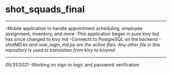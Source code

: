 # shot_squads_final

----
-Mobile application to handle appointment scheduling, employee assignment, inventory, and more
-This application began in pure kivy but has since changed to kivy md
-Connects to PostgreSQL on the backend
-*shotMD.kv and new_login_md.py are the active files. Any other file in this repository is used to transistion from kivy to kivymd*

----

*05/31/2021*
-Working on sign-in logic and password verification

